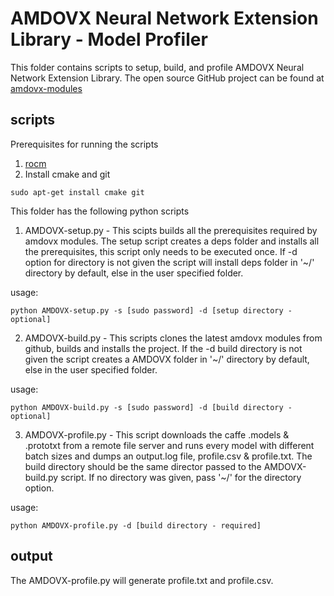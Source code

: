 # AMDOVX Neural Network Extension Library - Model Profiler

This folder contains scripts to setup, build, and profile AMDOVX Neural Network Extension Library. The open source GitHub project can be found at [amdovx-modules](https://github.com/GPUOpen-ProfessionalCompute-Libraries/amdovx-modules)

## scripts 

Prerequisites for running the scripts
1. [rocm](https://github.com/RadeonOpenCompute/ROCm#installing-from-amd-rocm-repositories)
2. Install cmake and git
````
sudo apt-get install cmake git
````


This folder has the following python scripts

1. AMDOVX-setup.py - This scipts builds all the prerequisites required by amdovx modules. The setup script creates a deps folder and installs all the prerequisites, this script only needs to be executed once. If -d option for directory is not given the script will install deps folder in '~/' directory by default, else in the user specified folder.

usage:

````
python AMDOVX-setup.py -s [sudo password] -d [setup directory - optional]
```` 

2. AMDOVX-build.py - This scripts clones the latest amdovx modules from github, builds and installs the project. If the -d build directory is not given the script creates a AMDOVX folder in '~/' directory by default, else in the user specified folder.

usage:

````
python AMDOVX-build.py -s [sudo password] -d [build directory - optional]
```` 

3. AMDOVX-profile.py - This script downloads the caffe .models & .prototxt from a remote file server and runs every model with different batch sizes and dumps an output.log file, profile.csv & profile.txt. The build directory should be the same director passed to the AMDOVX-build.py script. If no directory was given, pass '~/' for the directory option. 

usage:

````
python AMDOVX-profile.py -d [build directory - required]
```` 

## output
The AMDOVX-profile.py will generate profile.txt and profile.csv.
